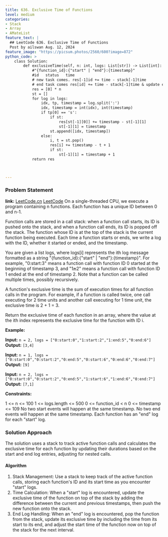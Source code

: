 ```yaml
---
title: 636. Exclusive Time of Functions
level: medium
categories:
- Stack
- Array
- AMateList
feature_text: |
  ## LeetCode 636. Exclusive Time of Functions
  Post by ailswan Aug. 12, 2024
feature_image: "https://picsum.photos/2560/600?image=872"
python_code: >
    class Solution:
        def exclusiveTime(self, n: int, logs: List[str]) -> List[int]:
            #"{function_id}:{"start" | "end"}:{timestamp}"
            #id   status   time
            # new task comes. res[-1]id += time - stack[-1]time  
            # end task comes res[id] += time - stack[-1]time & update end if not end else res[id] += time - end
            res = [0] * n
            st = []
            for log in logs:
                idx, tp, timestamp = log.split(':')
                idx, timestamp = int(idx), int(timestamp)
                if tp[0] == 's':
                    if st:
                        res[st[-1][0]] += timestamp - st[-1][1]
                        st[-1][1] = timestamp
                    st.append([idx, timestamp])
                else:
                    i, t = st.pop()
                    res[i] += timestamp - t + 1
                    if st:
                        st[-1][1] = timestamp + 1
            return res

 

---
```


### Problem Statement
**link:**
[LeetCode.cn](https://leetcode.cn/problems/exclusive-time-of-functions/)
[LeetCode](https://leetcode.com/exclusive-time-of-functions/)
On a single-threaded CPU, we execute a program containing n functions. Each function has a unique ID between 0 and n-1.

Function calls are stored in a call stack: when a function call starts, its ID is pushed onto the stack, and when a function call ends, its ID is popped off the stack. The function whose ID is at the top of the stack is the current function being executed. Each time a function starts or ends, we write a log with the ID, whether it started or ended, and the timestamp.

You are given a list logs, where logs[i] represents the ith log message formatted as a string "{function_id}:{"start" | "end"}:{timestamp}". For example, "0:start:3" means a function call with function ID 0 started at the beginning of timestamp 3, and "1:end:2" means a function call with function ID 1 ended at the end of timestamp 2. Note that a function can be called multiple times, possibly recursively.

A function's exclusive time is the sum of execution times for all function calls in the program. For example, if a function is called twice, one call executing for 2 time units and another call executing for 1 time unit, the exclusive time is 2 + 1 = 3.

Return the exclusive time of each function in an array, where the value at the ith index represents the exclusive time for the function with ID i.


**Example:**

**Input:** `n = 2, logs = ["0:start:0","1:start:2","1:end:5","0:end:6"]`
**Output:** `[3,4]`

**Input:** `n = 1, logs = ["0:start:0","0:start:2","0:end:5","0:start:6","0:end:6","0:end:7"]`
**Output:** `[9]`

**Input:** `n = 2, logs = ["0:start:0","0:start:2","0:end:5","1:start:6","1:end:6","0:end:7"]`
**Output:** `[7,1]`

**Constraints:**

1 <= n <= 100
1 <= logs.length <= 500
0 <= function_id < n
0 <= timestamp <= 109
No two start events will happen at the same timestamp.
No two end events will happen at the same timestamp.
Each function has an "end" log for each "start" log.

### Solution Approach
The solution uses a stack to track active function calls and calculates the exclusive time for each function by updating their durations based on the start and end log entries, adjusting for nested calls.

#### Algorithm
1. Stack Management: Use a stack to keep track of the active function calls, storing each function's ID and its start time as you encounter "start" logs.
2. Time Calculation: When a "start" log is encountered, update the exclusive time of the function on top of the stack by adding the difference between the current and previous timestamps, then push the new function onto the stack.
3. End Log Handling: When an "end" log is encountered, pop the function from the stack, update its exclusive time by including the time from its start to its end, and adjust the start time of the function now on top of the stack for the next interval.